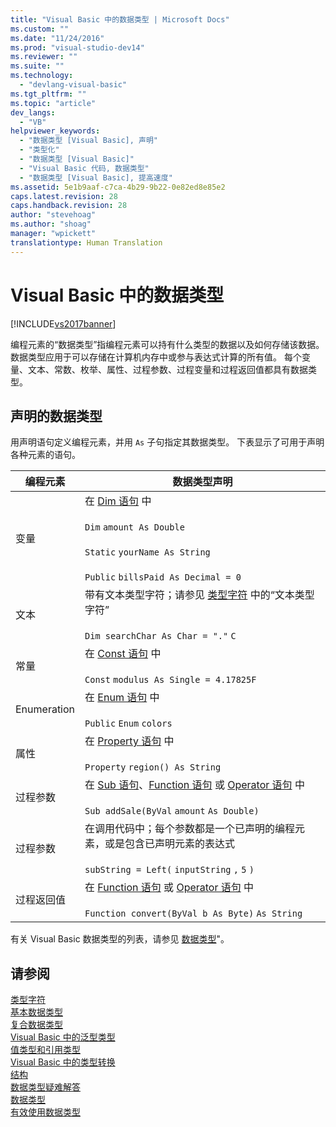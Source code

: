 ```yaml
---
title: "Visual Basic 中的数据类型 | Microsoft Docs"
ms.custom: ""
ms.date: "11/24/2016"
ms.prod: "visual-studio-dev14"
ms.reviewer: ""
ms.suite: ""
ms.technology: 
  - "devlang-visual-basic"
ms.tgt_pltfrm: ""
ms.topic: "article"
dev_langs: 
  - "VB"
helpviewer_keywords: 
  - "数据类型 [Visual Basic], 声明"
  - "类型化"
  - "数据类型 [Visual Basic]"
  - "Visual Basic 代码, 数据类型"
  - "数据类型 [Visual Basic], 提高速度"
ms.assetid: 5e1b9aaf-c7ca-4b29-9b22-0e82ed8e85e2
caps.latest.revision: 28
caps.handback.revision: 28
author: "stevehoag"
ms.author: "shoag"
manager: "wpickett"
translationtype: Human Translation
---
```

# Visual Basic 中的数据类型
[!INCLUDE[vs2017banner](../../../../csharp/includes/vs2017banner.md)]

编程元素的“数据类型”指编程元素可以持有什么类型的数据以及如何存储该数据。  数据类型应用于可以存储在计算机内存中或参与表达式计算的所有值。  每个变量、文本、常数、枚举、属性、过程参数、过程变量和过程返回值都具有数据类型。  
  
## 声明的数据类型  
 用声明语句定义编程元素，并用 `As` 子句指定其数据类型。  下表显示了可用于声明各种元素的语句。  
  
|编程元素|数据类型声明|  
|----------|------------|  
|变量|在 [Dim 语句](../../../../visual-basic/language-reference/statements/dim-statement.md) 中<br /><br /> `Dim`   `amount As Double`<br /><br /> `Static`   `yourName As String`<br /><br /> `Public`   `billsPaid As Decimal = 0`|  
|文本|带有文本类型字符；请参见 [类型字符](../../../../visual-basic/programming-guide/language-features/data-types/type-characters.md) 中的“文本类型字符”<br /><br /> `Dim searchChar As Char = "."`  `C`|  
|常量|在 [Const 语句](../../../../visual-basic/language-reference/statements/const-statement.md) 中<br /><br /> `Const`   `modulus As Single = 4.17825F`|  
|Enumeration|在 [Enum 语句](../../../../visual-basic/language-reference/statements/enum-statement.md) 中<br /><br /> `Public`   `Enum`   `colors`|  
|属性|在 [Property 语句](../../../../visual-basic/language-reference/statements/property-statement.md) 中<br /><br /> `Property`   `region() As String`|  
|过程参数|在 [Sub 语句](../../../../visual-basic/language-reference/statements/sub-statement.md)、[Function 语句](../../../../visual-basic/language-reference/statements/function-statement.md) 或 [Operator 语句](../../../../visual-basic/language-reference/statements/operator-statement.md) 中<br /><br /> `Sub addSale(ByVal`   `amount`   `As Double)`|  
|过程参数|在调用代码中；每个参数都是一个已声明的编程元素，或是包含已声明元素的表达式<br /><br /> `subString = Left(`  `inputString`  `,`   `5`  `)`|  
|过程返回值|在 [Function 语句](../../../../visual-basic/language-reference/statements/function-statement.md) 或 [Operator 语句](../../../../visual-basic/language-reference/statements/operator-statement.md) 中<br /><br /> `Function convert(ByVal b As Byte)`   `As String`|  
  
 有关 Visual Basic 数据类型的列表，请参见 [数据类型](../../../../visual-basic/language-reference/data-types/data-type-summary.md)"。  
  
## 请参阅  
 [类型字符](../../../../visual-basic/programming-guide/language-features/data-types/type-characters.md)   
 [基本数据类型](../../../../visual-basic/programming-guide/language-features/data-types/elementary-data-types.md)   
 [复合数据类型](../../../../visual-basic/programming-guide/language-features/data-types/composite-data-types.md)   
 [Visual Basic 中的泛型类型](../../../../visual-basic/programming-guide/language-features/data-types/generic-types.md)   
 [值类型和引用类型](../../../../visual-basic/programming-guide/language-features/data-types/value-types-and-reference-types.md)   
 [Visual Basic 中的类型转换](../../../../visual-basic/programming-guide/language-features/data-types/type-conversions.md)   
 [结构](../../../../visual-basic/programming-guide/language-features/data-types/structures.md)   
 [数据类型疑难解答](../../../../visual-basic/programming-guide/language-features/data-types/troubleshooting-data-types.md)   
 [数据类型](../../../../visual-basic/language-reference/data-types/data-type-summary.md)   
 [有效使用数据类型](../../../../visual-basic/programming-guide/language-features/data-types/efficient-use-of-data-types.md)